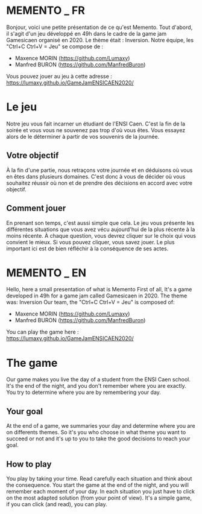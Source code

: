 # MEMENTO _ FR
Bonjour, voici une petite présentation de ce qu'est Memento.
Tout d'abord, il s'agit d'un jeu développé en 49h dans le cadre de la game jam Gamesicaen organisé en 2020. Le thème était : Inversion.
Notre équipe, les "Ctrl+C Ctrl+V = Jeu" se compose de : 
- Maxence MORIN (https://github.com/Lumaxy)
- Manfred BURON (https://github.com/ManfredBuron)

Vous pouvez jouer au jeu à cette adresse :
https://lumaxy.github.io/GameJamENSICAEN2020/


# Le jeu
Notre jeu vous fait incarner un étudiant de l'ENSI Caen. C'est la fin de la soirée et vous vous ne souvenez pas trop d'où vous êtes. Vous essayez alors de le déterminer à partir de vos souvenirs de la journée.

## Votre objectif
À la fin d'une partie, nous retraçons votre journée et en déduisons où vous en êtes dans plusieurs domaines. C'est donc à vous de décider où vous souhaitez réussir où non et de prendre des décisions en accord avec votre objectif.


## Comment jouer
En prenant son temps, c'est aussi simple que cela. Le jeu vous présente les différentes situations que vous avez vécu aujourd'hui de la plus récente à la moins récente. À chaque question, vous devrez cliquer sur le choix qui vous convient le mieux. Si vous pouvez cliquer, vous savez jouer. Le plus important ici est de bien réfléchir à la conséquence de ses actes.


# MEMENTO _ EN
Hello, here a small presentation of what is Memento
First of all, It's a game developed in 49h for a game jam called Gamesicaen in 2020. The theme was: Inversion
Our team, the "Ctrl+C Ctrl+V = Jeu" is composed of: 
- Maxence MORIN (https://github.com/Lumaxy)
- Manfred BURON (https://github.com/ManfredBuron)

You can play the game here :
https://lumaxy.github.io/GameJamENSICAEN2020/

# The game
Our game makes you live the day of a student from the ENSI Caen school. It's the end of the night, and you don't remember where you are exactly. You try to determine where you are by remembering your day.

## Your goal
At the end of a game, we summaries your day and determine where you are on differents themes. So it's you who choose in what theme you want to succeed or  not and  it's up to you to take the good decisions to reach your goal.

## How to play
You play by taking your time. Read carefully each situation and think about the consequence. You start the game at the end of the night, and you will remember each moment of your day. In each situation you just have to click on the most adapted solution (from your point of view). It's a simple game, if you can click (and read), you can play.
